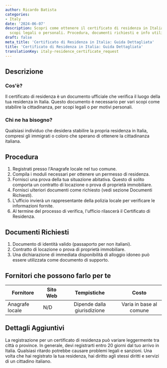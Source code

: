```yaml
---
author: Ricardo Batista
categories:
- Italy
date: '2024-06-07'
description: Scopri come ottenere il certificato di residenza in Italia per cittadinanza,
  scopi legali o personali. Procedura, documenti richiesti e info utili inclusi.
draft: false
meta_title: 'Certificato di Residenza in Italia: Guida Dettagliata'
title: 'Certificato di Residenza in Italia: Guida Dettagliata'
translationKey: italy-residence_certificate_request
---
```



## Descrizione
### Cos'è?
Il certificato di residenza è un documento ufficiale che verifica il luogo della tua residenza in Italia. Questo documento è necessario per vari scopi come stabilire la cittadinanza, per scopi legali o per motivi personali.

### Chi ne ha bisogno?
Qualsiasi individuo che desidera stabilire la propria residenza in Italia, compresi gli immigrati o coloro che sperano di ottenere la cittadinanza italiana.

## Procedura
1. Registrati presso l'Anagrafe locale nel tuo comune.
2. Compila i moduli necessari per ottenere un permesso di residenza.
3. Fornisci una prova della tua situazione abitativa. Questo di solito comporta un contratto di locazione o prova di proprietà immobiliare.
4. Fornisci ulteriori documenti come richiesto (vedi sezione Documenti Richiesti).
5. L'ufficio invierà un rappresentante della polizia locale per verificare le informazioni fornite.
6. Al termine del processo di verifica, l'ufficio rilascerà il Certificato di Residenza.

## Documenti Richiesti
1. Documento di identità valido (passaporto per non italiani).
2. Contratto di locazione o prova di proprietà immobiliare.
3. Una dichiarazione di immediata disponibilità di alloggio idoneo può essere utilizzata come documento di supporto.

## Fornitori che possono farlo per te

| Fornitore      |     Sito Web    |     Tempistiche   |       Costo      |
| ---------------| --------------- |  :-------------:    | :-------------: |
| Anagrafe locale |  N/D    | Dipende dalla giurisdizione | Varia in base al comune |

## Dettagli Aggiuntivi
La registrazione per un certificato di residenza può variare leggermente tra città o province. In generale, devi registrarti entro 20 giorni dal tuo arrivo in Italia. Qualsiasi ritardo potrebbe causare problemi legali e sanzioni. Una volta che hai registrato la tua residenza, hai diritto agli stessi diritti e servizi di un cittadino italiano.